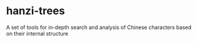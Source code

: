 # hanzi-trees
A set of tools for in-depth search and analysis of Chinese characters based on their internal structure
